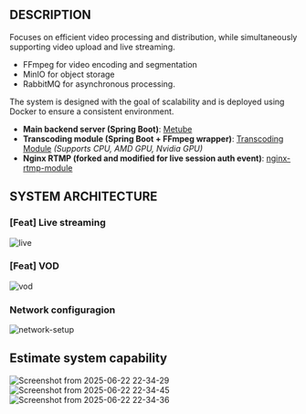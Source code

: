 ## DESCRIPTION
Focuses on efficient video processing and distribution, while simultaneously supporting video upload and live streaming.
  + FFmpeg for video encoding and segmentation
  + MinIO for object storage
  + RabbitMQ for asynchronous processing.
    

The system is designed with the goal of scalability and is deployed using Docker to ensure a consistent environment.

* **Main backend server (Spring Boot)**: [Metube](https://github.com/le-pp2402/Metube)
* **Transcoding module (Spring Boot + FFmpeg wrapper)**: [Transcoding Module](https://github.com/le-pp2402/trascoding-module)
  *(Supports CPU, AMD GPU, Nvidia GPU)*
* **Nginx RTMP (forked and modified for live session auth event)**: [nginx-rtmp-module](https://github.com/le-pp2402/nginx-rtmp-module)

## SYSTEM ARCHITECTURE 

### [Feat] Live streaming
![live](https://github.com/user-attachments/assets/dd47736e-879e-4f18-a90d-7d304902c450)

### [Feat] VOD
![vod](https://github.com/user-attachments/assets/1b24af19-b9dc-431e-b0ea-5f5ed461530c)

### Network configuragion
![network-setup](https://github.com/user-attachments/assets/94927090-6815-4d33-82b6-0fcb93f50e2c)


## Estimate system capability

![Screenshot from 2025-06-22 22-34-29](https://github.com/user-attachments/assets/c0476324-31f6-4c29-bfd0-1fb22b2b96ce)
![Screenshot from 2025-06-22 22-34-45](https://github.com/user-attachments/assets/f74900d8-ffcf-400d-8f94-2ff163e0a0c9)
![Screenshot from 2025-06-22 22-34-36](https://github.com/user-attachments/assets/ce8d10d9-13e5-4fa4-b4f2-e5480cd594c3)
